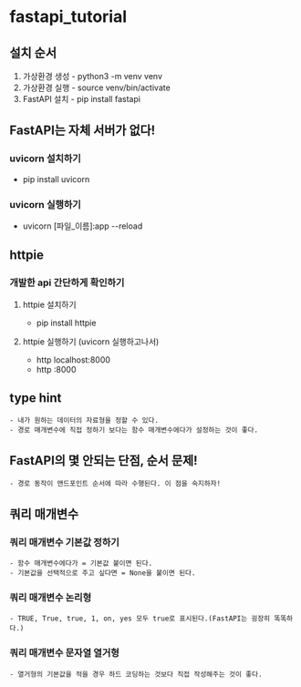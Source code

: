 # fastapi_tutorial

## 설치 순서
1. 가상환경 생성 - python3 -m venv venv
2. 가상환경 실행 - source venv/bin/activate
3. FastAPI 설치 - pip install fastapi

## FastAPI는 자체 서버가 없다!
### uvicorn 설치하기
- pip install uvicorn

### uvicorn 실행하기
- uvicorn [파일_이름]:app --reload

## httpie
### 개발한 api 간단하게 확인하기
1. httpie 설치하기
    - pip install httpie

2. httpie 실행하기 (uvicorn 실행하고나서)
    - http localhost:8000
    - http :8000

## type hint
    - 내가 원하는 데이터의 자료형을 정할 수 있다.
    - 경로 매개변수에 직접 정하기 보다는 함수 매개변수에다가 설정하는 것이 좋다.

## FastAPI의 몇 안되는 단점, 순서 문제!
    - 경로 동작이 앤드포인트 순서에 따라 수행된다. 이 점을 숙지하자!

## 쿼리 매개변수
### 쿼리 매개변수 기본값 정하기
    - 함수 매개변수에다가 = 기본값 붙이면 된다.
    - 기본값을 선택적으로 주고 싶다면 = None을 붙이면 된다.

### 쿼리 매개변수 논리형
    - TRUE, True, true, 1, on, yes 모두 true로 표시된다.(FastAPI는 굉장히 똑똑하다.)

### 쿼리 매개변수 문자열 열거형
    - 열거형의 기본값을 적을 경우 하드 코딩하는 것보다 직접 작성해주는 것이 좋다.